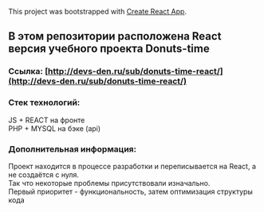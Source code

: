 This project was bootstrapped with [Create React App](https://github.com/facebook/create-react-app).

## В этом репозитории расположена React версия учебного проекта Donuts-time

### Cсылка: [http://devs-den.ru/sub/donuts-time-react/](http://devs-den.ru/sub/donuts-time-react/)

### Стек технологий: 
  JS + REACT на фронте  
  PHP + MYSQL на бэке (api)
  
### Дополнительная информация:

Проект находится в процессе разработки и переписывается на React, а не создаётся с нуля.  
Так что некоторые проблемы присутствовали изначально.  
Первый приоритет - функциональность, затем оптимизация структуры кода

